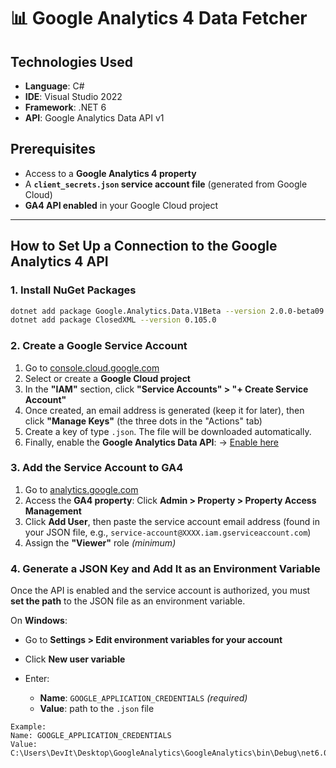# 📊 Google Analytics 4 Data Fetcher

## Technologies Used

* **Language**: C#
* **IDE**: Visual Studio 2022
* **Framework**: .NET 6
* **API**: Google Analytics Data API v1

## Prerequisites

* Access to a **Google Analytics 4 property**
* A **`client_secrets.json` service account file** (generated from Google Cloud)
* **GA4 API enabled** in your Google Cloud project

---

## How to Set Up a Connection to the Google Analytics 4 API

### 1. Install NuGet Packages

```bash
dotnet add package Google.Analytics.Data.V1Beta --version 2.0.0-beta09
dotnet add package ClosedXML --version 0.105.0
```

### 2. Create a Google Service Account

1. Go to [console.cloud.google.com](https://console.cloud.google.com/)
2. Select or create a **Google Cloud project**
3. In the **"IAM"** section, click **"Service Accounts" > "+ Create Service Account"**
4. Once created, an email address is generated (keep it for later), then click **"Manage Keys"** (the three dots in the "Actions" tab)
5. Create a key of type `.json`. The file will be downloaded automatically.
6. Finally, enable the **Google Analytics Data API**:
   -> [Enable here](https://console.developers.google.com/apis/api/analyticsdata.googleapis.com/overview)

### 3. Add the Service Account to GA4

1. Go to [analytics.google.com](https://analytics.google.com/)
2. Access the **GA4 property**:
   Click **Admin > Property > Property Access Management**
3. Click **Add User**, then paste the service account email address
   (found in your JSON file, e.g., `service-account@XXXX.iam.gserviceaccount.com`)
4. Assign the **"Viewer"** role *(minimum)*

### 4. Generate a JSON Key and Add It as an Environment Variable

Once the API is enabled and the service account is authorized, you must **set the path** to the JSON file as an environment variable.

On **Windows**:

* Go to **Settings > Edit environment variables for your account**
* Click **New user variable**
* Enter:

  * **Name**: `GOOGLE_APPLICATION_CREDENTIALS` *(required)*
  * **Value**: path to the `.json` file

```
Example:
Name: GOOGLE_APPLICATION_CREDENTIALS
Value: C:\Users\DevIt\Desktop\GoogleAnalytics\GoogleAnalytics\bin\Debug\net6.0\fileGA4-.json
```
